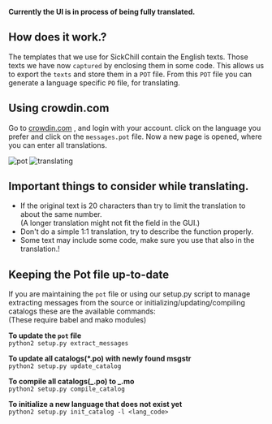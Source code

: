 **Currently the UI is in process of being fully translated.**

## How does it work.?

The templates that we use for SickChill contain the English texts. Those texts we have now `captured` by enclosing them in some code. This allows us to export the `texts` and store them in a `POT` file. From this `POT` file you can generate a language specific `PO` file, for translating.

## Using crowdin.com

Go to [crowdin.com](https://crowdin.com/project/sickchill) , and login with your account.
click on the language you prefer and click on the `messages.pot` file. Now a new page is opened, where you can enter all translations.

![pot](https://cloud.githubusercontent.com/assets/7928052/14351455/b78cee46-fccf-11e5-851e-b5846ab0a9d8.png)
![translating](https://cloud.githubusercontent.com/assets/7928052/14351456/b7ae6440-fccf-11e5-81a0-75014af30bbb.png)

## Important things to consider while translating.

- If the original text is 20 characters than try to limit the translation to about the same number.  
  (A longer translation might not fit the field in the GUI.)
- Don't do a simple 1:1 translation, try to describe the function properly.
- Some text may include some code, make sure you use that also in the translation.!

## Keeping the Pot file up-to-date

If you are maintaining the `pot` file or using our setup.py script to manage extracting messages from the source or initializing/updating/compiling catalogs these are the available commands:  
(These require babel and mako modules)

**To update the `pot` file**  
`python2 setup.py extract_messages`

**To update all catalogs(\*.po) with newly found msgstr**  
`python2 setup.py update_catalog`

**To compile all catalogs(_.po) to _.mo**  
`python2 setup.py compile_catalog`

**To initialize a new language that does not exist yet**  
`python2 setup.py init_catalog -l <lang_code>`
